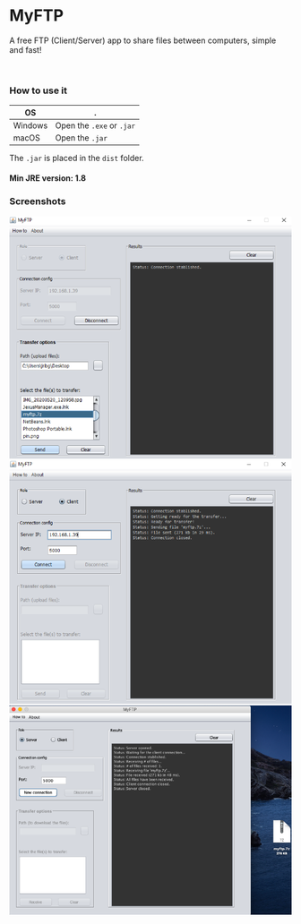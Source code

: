 # MyFTP
<p>A free FTP (Client/Server) app to share files between computers, simple and fast!</p><br/>

### How to use it
OS | .
--  | --
Windows | Open the `.exe` or `.jar`
macOS | Open the `.jar`

The `.jar` is placed in the `dist` folder.

#### Min JRE version: 1.8


### Screenshots
![Screenshot1](/screenshots/capture1.png)
![Screenshot1](/screenshots/capture2.png)
![Screenshot1](/screenshots/capture3.png)

